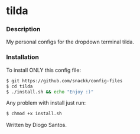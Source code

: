 # tilda

### Description

My personal configs for the dropdown terminal tilda.

### Installation

To install ONLY this config file:
```sh
$ git https://github.com/snackk/config-files
$ cd tilda
$ ./install.sh && echo "Enjoy :)"
```
Any problem with install just run:
```sh
$ chmod +x install.sh
```
  
  Written by Diogo Santos.
